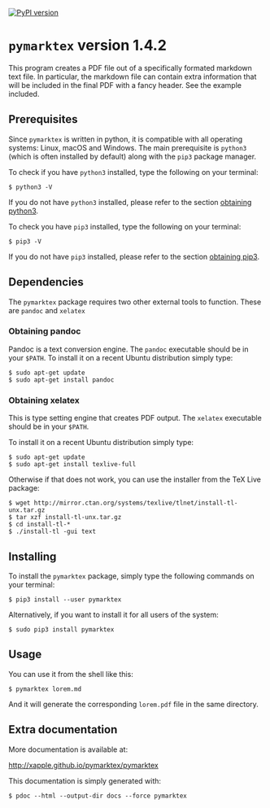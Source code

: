 [![PyPI version](https://badge.fury.io/py/pymarktex.svg)](https://badge.fury.io/py/pymarktex)

# `pymarktex` version 1.4.2

This program creates a PDF file out of a specifically formated markdown text file.
In particular, the markdown file can contain extra information that
will be included in the final PDF with a fancy header. See the example included.

## Prerequisites

Since `pymarktex` is written in python, it is compatible with all operating systems: Linux, macOS and Windows. The main prerequisite is `python3` (which is often installed by default) along with the `pip3` package manager.

To check if you have `python3` installed, type the following on your terminal:

    $ python3 -V

If you do not have `python3` installed, please refer to the section [obtaining python3](docs/installing_tips.md#obtaining-python3).

To check you have `pip3` installed, type the following on your terminal:

    $ pip3 -V

If you do not have `pip3` installed, please refer to the section [obtaining pip3](docs/installing_tips.md#obtaining-pip3).

## Dependencies

The `pymarktex` package requires two other external tools to function. These are `pandoc` and `xelatex`

### Obtaining pandoc

Pandoc is a text conversion engine. The `pandoc` executable should be in your `$PATH`. To install it on a recent Ubuntu distribution simply type:

    $ sudo apt-get update
    $ sudo apt-get install pandoc
    
### Obtaining xelatex

This is type setting engine that creates PDF output. The `xelatex` executable should be in your `$PATH`.

To install it on a recent Ubuntu distribution simply type:

    $ sudo apt-get update
    $ sudo apt-get install texlive-full

Otherwise if that does not work, you can use the installer from the TeX Live package:

    $ wget http://mirror.ctan.org/systems/texlive/tlnet/install-tl-unx.tar.gz
    $ tar xzf install-tl-unx.tar.gz
    $ cd install-tl-*
    $ ./install-tl -gui text

## Installing

To install the `pymarktex` package, simply type the following commands on your terminal:

    $ pip3 install --user pymarktex

Alternatively, if you want to install it for all users of the system:

    $ sudo pip3 install pymarktex

## Usage

You can use it from the shell like this:

    $ pymarktex lorem.md

And it will generate the corresponding `lorem.pdf` file in the same directory.

## Extra documentation 

More documentation is available at:

<http://xapple.github.io/pymarktex/pymarktex>

This documentation is simply generated with:

    $ pdoc --html --output-dir docs --force pymarktex